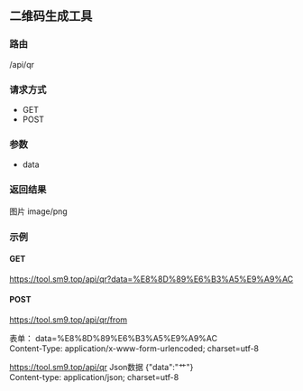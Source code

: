 ## 二维码生成工具

### 路由

/api/qr

### 请求方式

- GET
- POST

### 参数

- data

### 返回结果

图片 image/png

### 示例

#### GET

https://tool.sm9.top/api/qr?data=%E8%8D%89%E6%B3%A5%E9%A9%AC

#### POST

https://tool.sm9.top/api/qr/from

表单：
data=%E8%8D%89%E6%B3%A5%E9%A9%AC  
Content-Type: application/x-www-form-urlencoded; charset=utf-8



https://tool.sm9.top/api/qr
Json数据 {"data":"艹"}  
Content-type: application/json; charset=utf-8